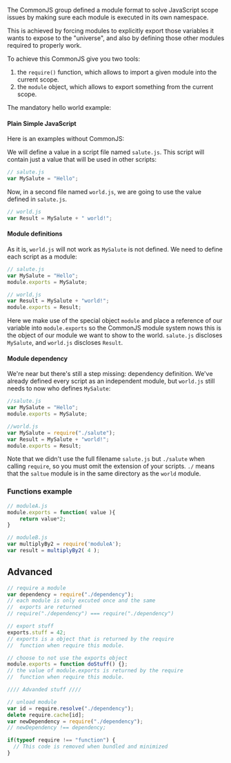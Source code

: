 The CommonJS group defined a module format to solve 
JavaScript scope issues by making sure each module
is executed in its own namespace.

This is achieved by forcing modules to explicitly export
those variables it wants to expose to the "universe", 
and also by defining those other modules required to 
properly work.

To achieve this CommonJS give you two tools:

1. the `require()` function, which allows to import a given module into the current scope.
2. the `module` object, which allows to export something from the current scope.

The mandatory hello world example:

#### Plain Simple JavaScript

Here is an examples without CommonJS:

We will define a value in a script file named `salute.js`.
This script will contain just a value that will be used in other scripts:  

``` javascript
// salute.js
var MySalute = "Hello";
```

Now, in a second file named `world.js`, we are
going to use the value defined in `salute.js`.  

``` javascript	
// world.js
var Result = MySalute + " world!";
```

#### Module definitions

As it is, `world.js` will not work as `MySalute` is not defined.
We need to define each script as a module:  

``` javascript
// salute.js
var MySalute = "Hello";
module.exports = MySalute;
```

``` javascript
// world.js
var Result = MySalute + "world!";
module.exports = Result;
```

Here we make use of the special object `module` and place a reference of our
variable into `module.exports` so the CommonJS module system nows this is 
the object of our module we want to show to the world.
`salute.js` discloses `MySalute`, and `world.js` discloses `Result`.

#### Module dependency

We're near but there's still a step missing: dependency definition.
We've already defined every script as an independent module, but `world.js`
still needs to now who defines `MySalute`:

``` javascript
//salute.js
var MySalute = "Hello";
module.exports = MySalute;
```

``` javascript
//world.js
var MySalute = require("./salute");
var Result = MySalute + "world!";
module.exports = Result;
```

Note that we didn't use the full filename `salute.js` but `./salute` when calling 
`require`, so you must omit the extension of your scripts. `./` means that the `saltue` module is in the same directory as the `world` module.



### Functions example

``` javascript
// moduleA.js
module.exports = function( value ){
    return value*2;
}
```
``` javascript
// moduleB.js
var multiplyBy2 = require('moduleA');
var result = multiplyBy2( 4 );
```


## Advanced

``` javascript
// require a module
var dependency = require("./dependency");
// each module is only excuted once and the same
//  exports are returned
// require("./dependency") === require("./dependency")

// export stuff
exports.stuff = 42;
// exports is a object that is returned by the require
//  function when require this module.

// choose to not use the exports object
module.exports = function doStuff() {};
// the value of module.exports is returned by the require
//  function when require this module.

//// Advanded stuff ////

// unload module
var id = require.resolve("./dependency");
delete require.cache[id];
var newDependency = require("./dependency");
// newDependency !== dependency;

if(typeof require !== "function") {
  // This code is removed when bundled and minimized
}
```